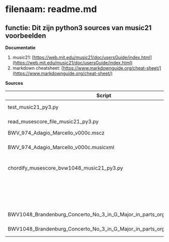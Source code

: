 # filenaam: readme.md
## functie: Dit zijn python3 sources van music21 voorbeelden

**Documentatie**
1. music21: [https://web.mit.edu/music21/doc/usersGuide/index.html](https://web.mit.edu/music21/doc/usersGuide/index.html)
2. markdown cheatsheet: [https://www.markdownguide.org/cheat-sheet/](https://www.markdownguide.org/cheat-sheet/)

**Sources**

| Script                                                                 | Functie                                                                                                 |
|------------------------------------------------------------------------|---------------------------------------------------------------------------------------------------------|
|test_music21_py3.py                                                     | Test script om te kijken of na installatie alles werkt. En voorbeeld mbt environment settings           |
|read_musescore_file_music21_py3.py                                      | Voorbeeld van inlezen van MuseScore file in python3 obv music21                                         |
|BWV_974_Adagio_Marcello_v000c.mscz                                      | Voorbeeld Musescore file in native format                                                               |
|BWV_974_Adagio_Marcello_v000c.musicxml                                  | Voorbeeld Musescore file in uncompressed musicxml format; Input voor read_musescore_file_music21_py3.py |
|chordify_musescore_bvw1048_music21_py3.py                               | Voorbeeld mbt bladmuziek BWV1048 in MuseScore met losse stemmen omzetten naar accoorden obv music21     |
|                                                                        | en een voorbeeld van een harmonische analyse van de akkoorden en benomen van de soort akkoorden mbv     |
|                                                                        | romeinse cijfers.                                                                                       |
|BWV1048_Brandenburg_Concerto_No_3_in_G_Major_in_parts_orgineel.mscz     | Bronbestand bladmuziek BWV1048 Musescore file in native format                                          |
|BWV1048_Brandenburg_Concerto_No_3_in_G_Major_in_parts_orgineel.musicxml | Input file in musicxml format voor chordify_musescore_bvw1048_music21_py3.py                            |

